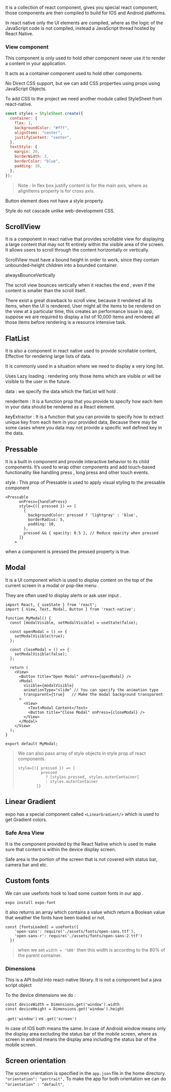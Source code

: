 

it is a collection of react component,  gives you special react component, those components are then compiled to build for IOS and Android platforms. 

In react native only the UI elements are compiled, where as the logic of the JavaScript code is not compiled, instead a JavaScript thread hosted by React Native. 

### View component

This component is only used to hold other component never use it  to render a content in your application. 

It acts as a container component used to hold other components. 

No Direct CSS support, but we can add CSS properties using props using JavaScript Objects. 

To add CSS to the project we need another module called StyleSheet from react-native. 

```jsx
const styles = StyleSheet.create({
  container: {
    flex: 1,
    backgroundColor: "#fff",
    alignItems: "center",
    justifyContent: "center",
  },
  textStyle: {
    margin: 20,
    borderWidth: 2,
    borderColor: "blue",
    padding: 10,
  },
});
```

> Note : In flex box justify content is for the main axis, where as alignItems property is for cross axis.
> 

Button element does not have a style property. 

Style do not cascade unlike web-development CSS.

 

## ScrollView

It is a component in react native that provides scrollable view for displaying a large content that may not fit entirely  within the visible area of the screen. It allows users to scroll through the content horizontally or vertically. 

ScrollView must have a bound height in order to work, since they contain unbounded-height children into a bounded container. 

alwaysBounceVertically

The scroll view bounces vertically when it reaches the end , even if the content is smaller than the scroll itself. 

There exist a great drawback to scroll view, because it rendered all its items, when the UI is rendered, User might all the items to be rendered on the view at a particular time, this creates an performance issue in app, suppose we are required to display a list of 10,000 items and rendered all those items before rendering is a resource intensive task.

## FlatList

It is also a component in react native used to provide scrollable content, Effective for rendering large  lists of data. 

It is commonly used in a situation where we need to display a very long list. 

Uses Lazy loading : rendering only those items which are visible or will be visible to the user in the future. 

data : we specify the data which the flatList will hold . 

renderItem : It is a function prop that you provide to specify how each item in your data should be rendered as a React element. 

keyExtractor : It is a function that you can provide to specify how to extract unique key from each item in your provided data, Because there may be some cases where you data may not provide a specific well defined key in the data. 

## Pressable

It is a built in component and provide interactive behavior to its child components. It’s used to wrap other components and add touch-based functionality like handling press , long press and other touch events. 

style : This prop of Pressable is used to apply visual styling to the pressable component 

```tsx
<Pressable
      onPress={handlePress}
      style={({ pressed }) => [
        {
          backgroundColor: pressed ? 'lightgray' : 'blue',
          borderRadius: 5,
          padding: 10,
        },
        pressed && { opacity: 0.5 }, // Reduce opacity when pressed
      ]}
    >
```

when a component is pressed the pressed property is true. 

## Modal

It is a UI component which is used to display content on the top of the current screen in a modal or pop-like menu . 

They are often used to display alerts or ask user input . 

```tsx
import React, { useState } from 'react';
import { View, Text, Modal, Button } from 'react-native';

function MyModal() {
  const [modalVisible, setModalVisible] = useState(false);

  const openModal = () => {
    setModalVisible(true);
  };

  const closeModal = () => {
    setModalVisible(false);
  };

  return (
    <View>
      <Button title="Open Modal" onPress={openModal} />
      <Modal
        visible={modalVisible}
        animationType="slide" // You can specify the animation type
        transparent={true}   // Make the modal background transparent
      >
        <View>
          <Text>Modal Content</Text>
          <Button title="Close Modal" onPress={closeModal} />
        </View>
      </Modal>
    </View>
  );
}

export default MyModal;
```

> We can also pass array of style objects in style prop of react components.
> 
> 
> ```tsx
> style={({ pressed }) => [
>           pressed
>             ? [styles.pressed, styles.outerContainer]
>             : styles.outerContainer
>         ]}
> ```
> 

## Linear Gradient

expo has a special component called `<LinearGradient/>` which is used to get Gradient colors. 

### Safe Area View

It is the component provided by the React Native which is used to make sure that content is within the device display screen. 

Safe area is the portion of the screen that is not covered with status bar, camera bar and etc. 

## Custom fonts

We can use usefonts hook to load some custom fonts in our app . 

`expo install expo-font` 

It also returns an array which contains a value which return a Boolean value that weather the fonts have been loaded or not. 

```tsx
const [fontsLoaded] = useFonts({
    'open-sans': require('./assets/fonts/open-sans.ttf'),
    'open-sans-r': require('./assets/fonts/open-sans-2.ttf')
  })
```

>when we set  `width = '%80'` then this width is according to the 80% of the parent container. 

### Dimensions 
This is a API build into react-native library. 
It is not a component but a java script object 

To the device dimensions we do : 
```tsx
const deviceWidth = Dimensions.get('window').width
const deviceHeight = Dimensions.get('window').height
```

`.get('window')` vs `.get('screen')`

In case of IOS both means the same. 
In case of Android window means only the display area excluding the status bar of the mobile screen, where as screen in android means the display area including the status bar of the mobile screen. 

## Screen orientation
The screen orientation is specified in the `app.json` file in the home directory. 
 `"orientation": "portrait",`
To make the app for both orientation we can do 
 `"orientation" : "default"`,
 